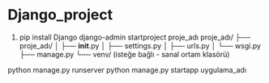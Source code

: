 # Django_project
1) pip install Django
django-admin startproject proje_adı
proje_adı/
├── proje_adı/
│   ├── __init__.py
│   ├── settings.py
│   ├── urls.py
│   └── wsgi.py
├── manage.py
└── venv/ (isteğe bağlı - sanal ortam klasörü)

python manage.py runserver
python manage.py startapp uygulama_adı

